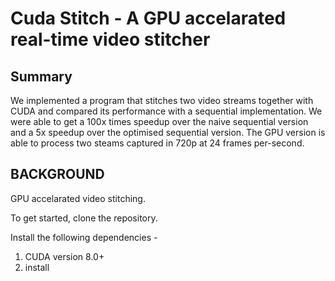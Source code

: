 # Cuda Stitch - A GPU accelarated real-time video stitcher

## Summary

We implemented a program that stitches two video streams together with CUDA and compared its performance with a sequential implementation. We were able to get a 100x times speedup over the naive sequential version and a 5x speedup over the optimised sequential version. The GPU version is able to process two steams captured in 720p at 24 frames per-second.

## BACKGROUND

GPU accelarated video stitching.

To get started, clone the repository.

Install the following dependencies - 

1. CUDA version 8.0+
2. install 
